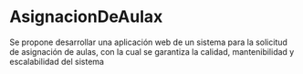 # AsignacionDeAulax
Se propone desarrollar una aplicación web de un sistema para la solicitud de asignación de aulas, con la cual se garantiza la calidad, mantenibilidad y escalabilidad del sistema
